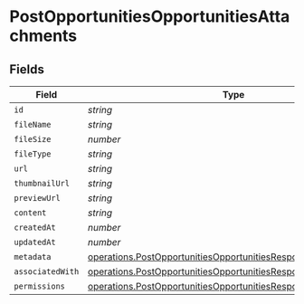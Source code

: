 # PostOpportunitiesOpportunitiesAttachments


## Fields

| Field                                                                                                                                              | Type                                                                                                                                               | Required                                                                                                                                           | Description                                                                                                                                        |
| -------------------------------------------------------------------------------------------------------------------------------------------------- | -------------------------------------------------------------------------------------------------------------------------------------------------- | -------------------------------------------------------------------------------------------------------------------------------------------------- | -------------------------------------------------------------------------------------------------------------------------------------------------- |
| `id`                                                                                                                                               | *string*                                                                                                                                           | :heavy_minus_sign:                                                                                                                                 | N/A                                                                                                                                                |
| `fileName`                                                                                                                                         | *string*                                                                                                                                           | :heavy_minus_sign:                                                                                                                                 | N/A                                                                                                                                                |
| `fileSize`                                                                                                                                         | *number*                                                                                                                                           | :heavy_minus_sign:                                                                                                                                 | N/A                                                                                                                                                |
| `fileType`                                                                                                                                         | *string*                                                                                                                                           | :heavy_minus_sign:                                                                                                                                 | N/A                                                                                                                                                |
| `url`                                                                                                                                              | *string*                                                                                                                                           | :heavy_minus_sign:                                                                                                                                 | N/A                                                                                                                                                |
| `thumbnailUrl`                                                                                                                                     | *string*                                                                                                                                           | :heavy_minus_sign:                                                                                                                                 | N/A                                                                                                                                                |
| `previewUrl`                                                                                                                                       | *string*                                                                                                                                           | :heavy_minus_sign:                                                                                                                                 | N/A                                                                                                                                                |
| `content`                                                                                                                                          | *string*                                                                                                                                           | :heavy_minus_sign:                                                                                                                                 | N/A                                                                                                                                                |
| `createdAt`                                                                                                                                        | *number*                                                                                                                                           | :heavy_minus_sign:                                                                                                                                 | N/A                                                                                                                                                |
| `updatedAt`                                                                                                                                        | *number*                                                                                                                                           | :heavy_minus_sign:                                                                                                                                 | N/A                                                                                                                                                |
| `metadata`                                                                                                                                         | [operations.PostOpportunitiesOpportunitiesResponseMetadata](../../models/operations/postopportunitiesopportunitiesresponsemetadata.md)             | :heavy_minus_sign:                                                                                                                                 | N/A                                                                                                                                                |
| `associatedWith`                                                                                                                                   | [operations.PostOpportunitiesOpportunitiesResponseAssociatedWith](../../models/operations/postopportunitiesopportunitiesresponseassociatedwith.md) | :heavy_minus_sign:                                                                                                                                 | N/A                                                                                                                                                |
| `permissions`                                                                                                                                      | [operations.PostOpportunitiesOpportunitiesResponsePermissions](../../models/operations/postopportunitiesopportunitiesresponsepermissions.md)       | :heavy_minus_sign:                                                                                                                                 | N/A                                                                                                                                                |